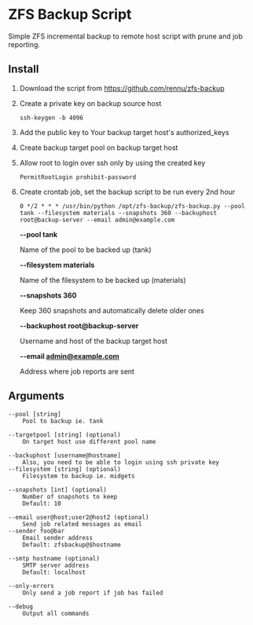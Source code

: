 # ZFS Backup Script

Simple ZFS incremental backup to remote host script with prune and job reporting.

## Install
1. Download the script from https://github.com/rennu/zfs-backup
2. Create a private key on backup source host

    ```ssh-keygen -b 4096```
3. Add the public key to Your backup target host's authorized_keys
4. Create backup target pool on backup target host
5. Allow root to login over ssh only by using the created key

    ```PermitRootLogin prohibit-password```
6. Create crontab job, set the backup script to be run every 2nd hour

    ```0 */2 * * * /usr/bin/python /opt/zfs-backup/zfs-backup.py --pool tank --filesystem materials --snapshots 360 --backuphost root@backup-server --email admin@example.com```

    **--pool tank**
    
    Name of the pool to be backed up (tank)


    **--filesystem materials**

    Name of the filesystem to be backed up (materials)

    **--snapshots 360**

    Keep 360 snapshots and automatically delete older ones

    **--backuphost root@backup-server**

    Username and host of the backup target host

    **--email admin@example.com**

    Address where job reports are sent


## Arguments
    --pool [string]
        Pool to backup ie. tank
    
    --targetpool [string] (optional)
        On target host use different pool name
        
    --backuphost [username@hostname]
        Also, you need to be able to login using ssh private key
    --filesystem [string] (optional)
        Filesystem to backup ie. midgets
    
    --snapshots [int] (optional)
        Number of snapshots to keep
        Default: 10
        
    --email user@host;user2@host2 (optional)
        Send job related messages as email
    --sender foo@bar
        Email sender address
        Default: zfsbackup@$hostname
        
    --smtp hostname (optional)
        SMTP server address
        Default: localhost

    --only-errors
        Only send a job report if job has failed
    
    --debug
        Output all commands

